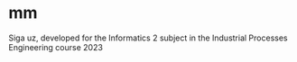# mm
Siga uz, developed for the Informatics 2 subject in the Industrial Processes Engineering course 2023
